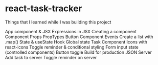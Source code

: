 # react-task-tracker
Things that I learned while I was building this project

App component & JSX
Expressions in JSX
Creating a component
Component Props
PropTypes
Button Component
Events
Create a list with .map()
State & useState Hook
Global state
Task Component
Icons with react-icons
Toggle reminder & conditional styling
Form input state (controlled components)
Button toggle
Build for production
JSON Server
Add task to server
Toggle reminder on server
